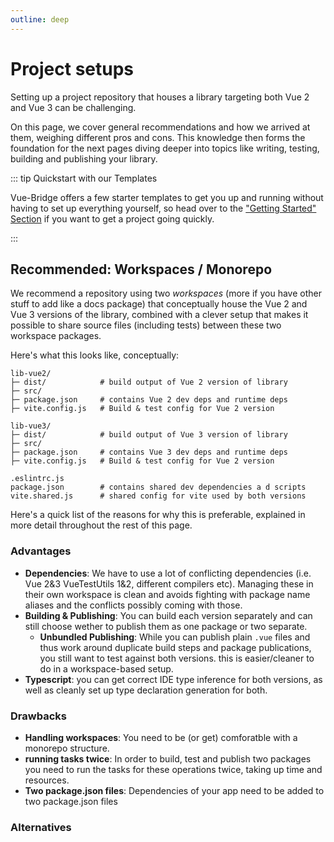 ```yaml
---
outline: deep
---
```


# Project setups

Setting up a project repository that houses a library targeting both Vue 2 and Vue 3 can be challenging. 

On this page, we cover general recommendations and how we arrived at them, weighing different pros and cons. This knowledge then forms the foundation for the next pages diving deeper into topics like writing, testing, building and publishing your library.

::: tip Quickstart with our Templates

Vue-Bridge offers a few starter templates to get you up and running without having to set up everything yourself, so head over to the ["Getting Started" Section](../getting-started/index.md) if you want to get a project going quickly.

:::

## Recommended: Workspaces / Monorepo

We recommend a repository using two *workspaces* (more if you have other stuff to add like a docs package) that conceptually house the Vue 2 and Vue 3 versions of the library, combined with a clever setup that makes it possible to share source files (including tests) between these two workspace packages.

Here's what this looks like, conceptually:

```
lib-vue2/
├─ dist/            # build output of Vue 2 version of library
├─ src/             
├─ package.json     # contains Vue 2 dev deps and runtime deps
├─ vite.config.js   # Build & test config for Vue 2 version

lib-vue3/
├─ dist/            # build output of Vue 3 version of library
├─ src/             
├─ package.json     # contains Vue 3 dev deps and runtime deps
├─ vite.config.js   # Build & test config for Vue 2 version

.eslintrc.js
package.json        # contains shared dev dependencies a d scripts 
vite.shared.js      # shared config for vite used by both versions
```

Here's a quick list of the reasons for why this is preferable, explained in more detail throughout the rest of this page.

### Advantages

* **Dependencies**: We have to use a lot of conflicting dependencies (i.e. Vue 2&3 VueTestUtils 1&2, different compilers etc). Managing these in their own workspace is clean and avoids fighting with package name aliases and the conflicts possibly coming with those.
* **Building & Publishing**: You can build each version separately and can still choose wether to publish them as one package or two separate.
  * **Unbundled Publishing**: While you can publish plain `.vue` files and thus work around duplicate build steps and package publications, you still want to test against both versions. this is easier/cleaner to do in a workspace-based setup.
* **Typescript**: you can get correct IDE type inference for both versions, as well as cleanly set up type declaration generation for both.

### Drawbacks

* **Handling workspaces**: You need to be (or get) comforatble with a monorepo structure.
* **running tasks twice**: In order to build, test and publish two packages you need to run the tasks for these operations twice, taking up time and resources.
* **Two package.json files**: Dependencies of your app need to be added to two package.json files

### Alternatives

<!-- Simpler setup with a subfolder containing a separate package.json for Vue 2 stuff? -->
